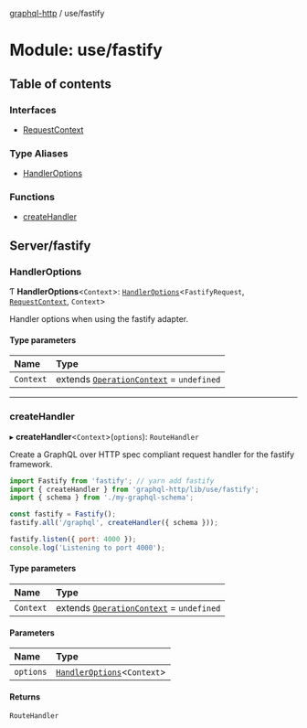 [graphql-http](../README.md) / use/fastify

# Module: use/fastify

## Table of contents

### Interfaces

- [RequestContext](../interfaces/use_fastify.RequestContext.md)

### Type Aliases

- [HandlerOptions](use_fastify.md#handleroptions)

### Functions

- [createHandler](use_fastify.md#createhandler)

## Server/fastify

### HandlerOptions

Ƭ **HandlerOptions**<`Context`\>: [`HandlerOptions`](../interfaces/handler.HandlerOptions.md)<`FastifyRequest`, [`RequestContext`](../interfaces/use_fastify.RequestContext.md), `Context`\>

Handler options when using the fastify adapter.

#### Type parameters

| Name | Type |
| :------ | :------ |
| `Context` | extends [`OperationContext`](handler.md#operationcontext) = `undefined` |

___

### createHandler

▸ **createHandler**<`Context`\>(`options`): `RouteHandler`

Create a GraphQL over HTTP spec compliant request handler for
the fastify framework.

```js
import Fastify from 'fastify'; // yarn add fastify
import { createHandler } from 'graphql-http/lib/use/fastify';
import { schema } from './my-graphql-schema';

const fastify = Fastify();
fastify.all('/graphql', createHandler({ schema }));

fastify.listen({ port: 4000 });
console.log('Listening to port 4000');
```

#### Type parameters

| Name | Type |
| :------ | :------ |
| `Context` | extends [`OperationContext`](handler.md#operationcontext) = `undefined` |

#### Parameters

| Name | Type |
| :------ | :------ |
| `options` | [`HandlerOptions`](use_fastify.md#handleroptions)<`Context`\> |

#### Returns

`RouteHandler`
